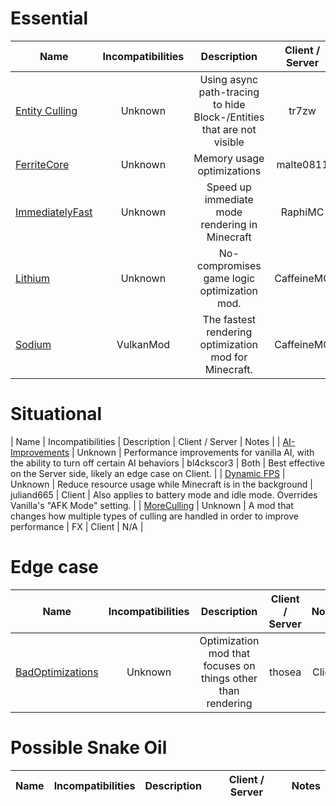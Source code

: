 # Essential
| Name | Incompatibilities | Description | Client / Server | Notes |
| --- | :---: | :---: | :---: | :---: |
| [Entity Culling](https://modrinth.com/mod/entityculling) | Unknown | Using async path-tracing to hide Block-/Entities that are not visible | tr7zw | Client | N/A |
| [FerriteCore](https://modrinth.com/mod/ferrite-core) | Unknown | Memory usage optimizations | malte0811 | Both | N/A |
| [ImmediatelyFast](https://modrinth.com/mod/immediatelyfast) | Unknown | Speed up immediate mode rendering in Minecraft | RaphiMC | Client | Effect is most noticable on CPU bottleneck and old CPU setups, according to the author | 
| [Lithium](https://modrinth.com/mod/lithium) | Unknown | No-compromises game logic optimization mod. | CaffeineMC | Both | N/A |
| [Sodium](https://modrinth.com/mod/sodium) | VulkanMod | The fastest rendering optimization mod for Minecraft. | CaffeineMC | Client | N/A |

# Situational
| Name | Incompatibilities | Description | Client / Server | Notes |
| [AI\-Improvements](https://modrinth.com/mod/ai-improvements) | Unknown | Performance improvements for vanilla AI, with the ability to turn off certain AI behaviors | bl4ckscor3 | Both | Best effective on the Server side, likely an edge case on Client. |
| [Dynamic FPS](https://modrinth.com/mod/dynamic-fps) | Unknown | Reduce resource usage while Minecraft is in the background | juliand665 | Client | Also applies to battery mode and idle mode. Overrides Vanilla's "AFK Mode" setting. |
| [MoreCulling](https://modrinth.com/mod/moreculling) | Unknown | A mod that changes how multiple types of culling are handled in order to improve performance | FX | Client | N/A |

# Edge case
| Name | Incompatibilities | Description | Client / Server | Notes |
| --- | :---: | :---: | :---: | :---: |
| [BadOptimizations](https://modrinth.com/mod/badoptimizations) | Unknown | Optimization mod that focuses on things other than rendering | thosea | Client | N/A |

# Possible Snake Oil
| Name | Incompatibilities | Description | Client / Server | Notes |
| --- | :---: | :---: | :---: | :---: |
